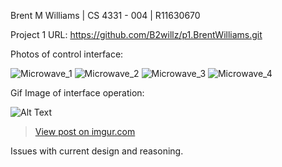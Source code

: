 Brent M Williams | CS 4331 - 004 | R11630670

Project 1 URL: https://github.com/B2willz/p1.BrentWilliams.git

Photos of control interface:

![Microwave_1](https://user-images.githubusercontent.com/55467685/108459988-47e9ac80-723d-11eb-956e-46e6f172bce0.jpg)
![Microwave_2](https://user-images.githubusercontent.com/55467685/108460046-6d76b600-723d-11eb-9e44-67ed240a8fbd.jpg)
![Microwave_3](https://user-images.githubusercontent.com/55467685/108460050-6fd91000-723d-11eb-935f-049ca8fbdbb6.jpg)
![Microwave_4](https://user-images.githubusercontent.com/55467685/108460057-723b6a00-723d-11eb-9eea-1941caccd66e.jpg)


Gif Image of interface operation:

![Alt Text]()

<blockquote class="imgur-embed-pub" lang="en" data-id="eOZX86Q"><a href="https://imgur.com/eOZX86Q">View post on imgur.com</a></blockquote><script async src="//s.imgur.com/min/embed.js" charset="utf-8"></script>

Issues with current design and reasoning.

